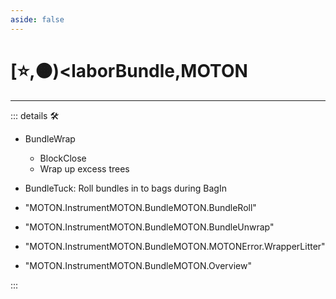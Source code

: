 ```yaml
---
aside: false
---
```

# [⭐,🟠)<laborBundle</labor>,<motor>MOTON</motor>

---

<!-- =================================================== -->
<!-- =================================================== -->
<!-- =================================================== -->
<!-- =================================================== -->
<!-- =================================================== -->
::: details 🛠

- BundleWrap
    - BlockClose
    - Wrap up excess trees
- BundleTuck: Roll bundles in to bags during BagIn

- "MOTON.InstrumentMOTON.BundleMOTON.BundleRoll"
- "MOTON.InstrumentMOTON.BundleMOTON.BundleUnwrap"
- "MOTON.InstrumentMOTON.BundleMOTON.MOTONError.WrapperLitter"
- "MOTON.InstrumentMOTON.BundleMOTON.Overview"

:::
